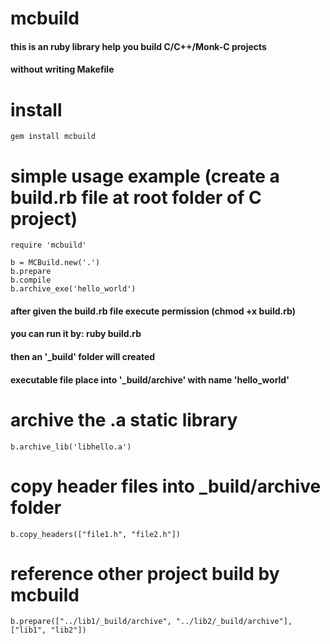 # mcbuild

#### this is an ruby library help you build C/C++/Monk-C projects
#### without writing Makefile

# install

    gem install mcbuild
    
# simple usage example (create a build.rb<any name> file at root folder of C project)

    require 'mcbuild'
    
    b = MCBuild.new('.')
    b.prepare
    b.compile
    b.archive_exe('hello_world')

#### after given the build.rb file execute permission (chmod +x build.rb)
#### you can run it by: ruby build.rb
#### then an '_build' folder will created
#### executable file place into '_build/archive' with name 'hello_world'

# archive the .a static library

    b.archive_lib('libhello.a')

# copy header files into _build/archive folder

    b.copy_headers(["file1.h", "file2.h"])
    
# reference other project build by mcbuild

    b.prepare(["../lib1/_build/archive", "../lib2/_build/archive"], ["lib1", "lib2"])
    
